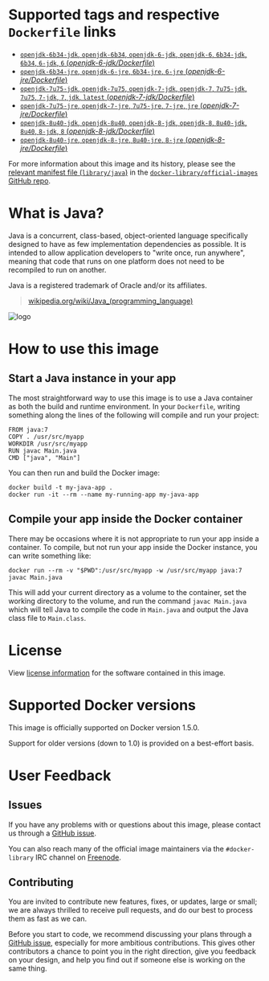 # Supported tags and respective `Dockerfile` links

-	[`openjdk-6b34-jdk`, `openjdk-6b34`, `openjdk-6-jdk`, `openjdk-6`, `6b34-jdk`, `6b34`, `6-jdk`, `6` (*openjdk-6-jdk/Dockerfile*)](https://github.com/docker-library/java/blob/3faf377815bd5409f91a007b092d38a36134baf5/openjdk-6-jdk/Dockerfile)
-	[`openjdk-6b34-jre`, `openjdk-6-jre`, `6b34-jre`, `6-jre` (*openjdk-6-jre/Dockerfile*)](https://github.com/docker-library/java/blob/3faf377815bd5409f91a007b092d38a36134baf5/openjdk-6-jre/Dockerfile)
-	[`openjdk-7u75-jdk`, `openjdk-7u75`, `openjdk-7-jdk`, `openjdk-7`, `7u75-jdk`, `7u75`, `7-jdk`, `7`, `jdk`, `latest` (*openjdk-7-jdk/Dockerfile*)](https://github.com/docker-library/java/blob/4c5beb8bdb21c746bef683f18bdeddee157f61fd/openjdk-7-jdk/Dockerfile)
-	[`openjdk-7u75-jre`, `openjdk-7-jre`, `7u75-jre`, `7-jre`, `jre` (*openjdk-7-jre/Dockerfile*)](https://github.com/docker-library/java/blob/4c5beb8bdb21c746bef683f18bdeddee157f61fd/openjdk-7-jre/Dockerfile)
-	[`openjdk-8u40-jdk`, `openjdk-8u40`, `openjdk-8-jdk`, `openjdk-8`, `8u40-jdk`, `8u40`, `8-jdk`, `8` (*openjdk-8-jdk/Dockerfile*)](https://github.com/docker-library/java/blob/1992f5ab6b5b6b4748c9628125dbea37df405d99/openjdk-8-jdk/Dockerfile)
-	[`openjdk-8u40-jre`, `openjdk-8-jre`, `8u40-jre`, `8-jre` (*openjdk-8-jre/Dockerfile*)](https://github.com/docker-library/java/blob/1992f5ab6b5b6b4748c9628125dbea37df405d99/openjdk-8-jre/Dockerfile)

For more information about this image and its history, please see the [relevant manifest file (`library/java`)](https://github.com/docker-library/official-images/blob/master/library/java) in the [`docker-library/official-images` GitHub repo](https://github.com/docker-library/official-images).

# What is Java?

Java is a concurrent, class-based, object-oriented language specifically designed to have as few implementation dependencies as possible. It is intended to allow application developers to "write once, run anywhere", meaning that code that runs on one platform does not need to be recompiled to run on another.

Java is a registered trademark of Oracle and/or its affiliates.

> [wikipedia.org/wiki/Java_(programming_language)](http://en.wikipedia.org/wiki/Java_%28programming_language%29)

![logo](https://raw.githubusercontent.com/docker-library/docs/master/java/logo.png)

# How to use this image

## Start a Java instance in your app

The most straightforward way to use this image is to use a Java container as both the build and runtime environment. In your `Dockerfile`, writing something along the lines of the following will compile and run your project:

	FROM java:7
	COPY . /usr/src/myapp
	WORKDIR /usr/src/myapp
	RUN javac Main.java
	CMD ["java", "Main"]

You can then run and build the Docker image:

	docker build -t my-java-app .
	docker run -it --rm --name my-running-app my-java-app

## Compile your app inside the Docker container

There may be occasions where it is not appropriate to run your app inside a container. To compile, but not run your app inside the Docker instance, you can write something like:

	docker run --rm -v "$PWD":/usr/src/myapp -w /usr/src/myapp java:7 javac Main.java

This will add your current directory as a volume to the container, set the working directory to the volume, and run the command `javac Main.java` which will tell Java to compile the code in `Main.java` and output the Java class file to `Main.class`.

# License

View [license information](http://openjdk.java.net/legal/gplv2+ce.html) for the software contained in this image.

# Supported Docker versions

This image is officially supported on Docker version 1.5.0.

Support for older versions (down to 1.0) is provided on a best-effort basis.

# User Feedback

## Issues

If you have any problems with or questions about this image, please contact us through a [GitHub issue](https://github.com/docker-library/java/issues).

You can also reach many of the official image maintainers via the `#docker-library` IRC channel on [Freenode](https://freenode.net).

## Contributing

You are invited to contribute new features, fixes, or updates, large or small; we are always thrilled to receive pull requests, and do our best to process them as fast as we can.

Before you start to code, we recommend discussing your plans through a [GitHub issue](https://github.com/docker-library/java/issues), especially for more ambitious contributions. This gives other contributors a chance to point you in the right direction, give you feedback on your design, and help you find out if someone else is working on the same thing.
